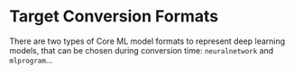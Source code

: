 # Target Conversion Formats

There are two types of Core ML model formats to represent deep learning models, that can be chosen during conversion time: `neuralnetwork` and `mlprogram`...

